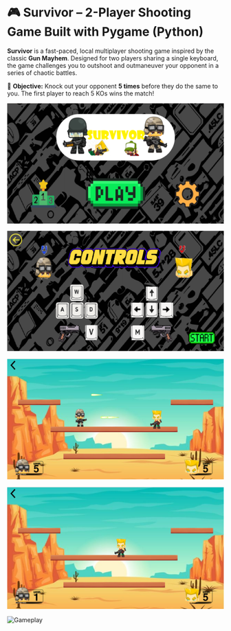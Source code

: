 # 🎮 Survivor – 2-Player Shooting Game Built with Pygame (Python)

**Survivor** is a fast-paced, local multiplayer shooting game inspired by the classic **Gun Mayhem**. Designed for two players sharing a single keyboard, the game challenges you to outshoot and outmaneuver your opponent in a series of chaotic battles.

🎯 **Objective:** Knock out your opponent **5 times** before they do the same to you. The first player to reach 5 KOs wins the match!


![Home Screen](github_images/home_pg.png)

![Gameplay](github_images/controls_pg.png)

![Gameplay](github_images/shoot_pg.png)

![Gameplay](github_images/win_guy_pg.png)

![Gameplay](github_images/p1wins2.png)
